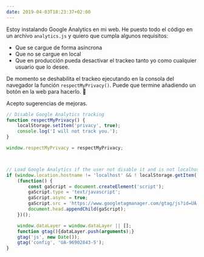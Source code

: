 ```yaml
---
date: 2019-04-03T18:23:37+02:00
---
```


Estoy instalando Google Analytics en mi web. He puesto todo el código en un archivo `analytics.js` y quiero que cumpla algunos requisitos:
- Que se cargue de forma asíncrona
- Que no se cargue en local
- Que en producción pueda desactivar el trackeo tanto yo como cualquier usuario que lo desee.

De momento se deshabilita el trackeo ejecutando en la consola del navegador la función `respectMyPrivacy()`. Puede que termine añadiendo un botón en la web para hacerlo. 🤔

Acepto sugerencias de mejoras.

```js
// Disable Google Analytics tracking
function respectMyPrivacy() {
	localStorage.setItem('privacy', true);
	console.log('I will not track you.');
}

window.respectMyPrivacy = respectMyPrivacy;



// Load Google Analytics if the user not disable it and is not localhost (gtag.js)
if (window.location.hostname != 'localhost' && ! localStorage.getItem('privacy')) {
	(function() {
		const gaScript = document.createElement('script');
		gaScript.type = 'text/javascript';
		gaScript.async = true;
		gaScript.src = 'https://www.googletagmanager.com/gtag/js?id=UA-96902843-5';
		document.head.appendChild(gaScript);
	})();

	window.dataLayer = window.dataLayer || [];
	function gtag(){dataLayer.push(arguments);}
	gtag('js', new Date());
	gtag('config', 'UA-96902843-5');
}
```

